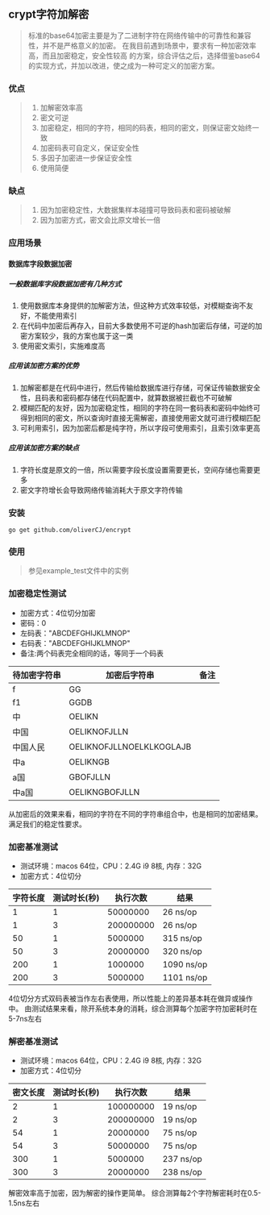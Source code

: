 ## crypt字符加解密
> 标准的base64加密主要是为了二进制字符在网络传输中的可靠性和兼容性，并不是严格意义的加密。
> 在我目前遇到场景中，要求有一种加密效率高，而且加密稳定，安全性较高
> 的方案，综合评估之后，选择借鉴base64的实现方式，并加以改进，使之成为一种可定义的加密方案。

### 优点
> 1. 加解密效率高
> 2. 密文可逆
> 3. 加密稳定，相同的字符，相同的码表，相同的密文，则保证密文始终一致
> 4. 加密码表可自定义，保证安全性
> 5. 多因子加密进一步保证安全性
> 6. 使用简便

### 缺点
> 1. 因为加密稳定性，大数据集样本碰撞可导致码表和密码被破解
> 2. 因为加密方式，密文会比原文增长一倍

### 应用场景
#### 数据库字段数据加密
##### 一般数据库字段数据加密有几种方式
1. 使用数据库本身提供的加解密方法，但这种方式效率较低，对模糊查询不友好，不能使用索引
2. 在代码中加密后再存入，目前大多数使用不可逆的hash加密后存储，可逆的加密方案较少，我的方案也属于这一类
3. 使用密文索引，实施难度高
##### 应用该加密方案的优势
1. 加解密都是在代码中进行，然后传输给数据库进行存储，可保证传输数据安全性，且码表和密码都存储在代码配置中，就算数据被拦截也不可破解
2. 模糊匹配的友好，因为加密稳定性，相同的字符在同一套码表和密码中始终可得到相同的密文，所以查询时直接无需解密，直接使用密文就可进行模糊匹配
3. 可利用索引，因为加密后都是纯字符，所以字段可使用索引，且索引效率更高
##### 应用该加密方案的缺点
1. 字符长度是原文的一倍，所以需要字段长度设置需要更长，空间存储也需要更多
2. 密文字符增长会导致网络传输消耗大于原文字符传输

### 安装
```
go get github.com/oliverCJ/encrypt
```

### 使用
> 参见example_test文件中的实例

### 加密稳定性测试
- 加密方式：4位切分加密
- 密码：0
- 左码表："ABCDEFGHIJKLMNOP"
- 右码表："ABCDEFGHIJKLMNOP"
- 备注:两个码表完全相同的话，等同于一个码表

|  待加密字符串 | 加密后字符串  | 备注  |
| ------------ | ------------ | ------------ |
|  f | GG  |   |
|  f1 | GGDB  |   |
|  中 | OELIKN  |   |
|  中国 | OELIKNOFJLLN  |   |
|  中国人民 | OELIKNOFJLLNOELKLKOGLAJB  |   |
|  中a | OELIKNGB  |   |
|  a国 | GBOFJLLN  |   |
|  中a国 | OELIKNGBOFJLLN  |   |

从加密后的效果来看，相同的字符在不同的字符串组合中，也是相同的加密结果。满足我们的稳定性要求。

### 加密基准测试
- 测试环境：macos 64位，CPU：2.4G i9 8核, 内存：32G
- 加密方式：4位切分

|  字符长度 | 测试时长(秒)  | 执行次数  | 结果  |
| ------------ | ------------ | ------------ | ------------ |
| 1  | 1  | 50000000  |  26 ns/op |
| 1  | 3  | 200000000  |  26 ns/op |
| 50  | 1  | 5000000  | 315 ns/op  |
| 50  | 3  | 20000000  | 320 ns/op  |
| 200  | 1  | 1000000  | 1090 ns/op  |
| 200  | 3  | 5000000  | 1101 ns/op  |

4位切分方式双码表被当作左右表使用，所以性能上的差异基本耗在做异或操作中。
由测试结果来看，除开系统本身的消耗，综合测算每个加密字符加密耗时在5-7ns左右

### 解密基准测试
- 测试环境：macos 64位，CPU：2.4G i9 8核, 内存：32G
- 加密方式：4位切分

|  密文长度 | 测试时长(秒)  | 执行次数  | 结果  |
| ------------ | ------------ | ------------ | ------------ |
| 2  | 1  | 100000000  |  19 ns/op |
| 2  | 3  | 200000000  |  19 ns/op |
| 54  | 1  | 20000000  |  75 ns/op |
| 54  | 3  | 50000000  |  75 ns/op |
| 300  | 1  | 5000000  | 237 ns/op  |
| 300  | 3  | 20000000  | 238 ns/op  |

解密效率高于加密，因为解密的操作更简单。
综合测算每2个字符解密耗时在0.5-1.5ns左右